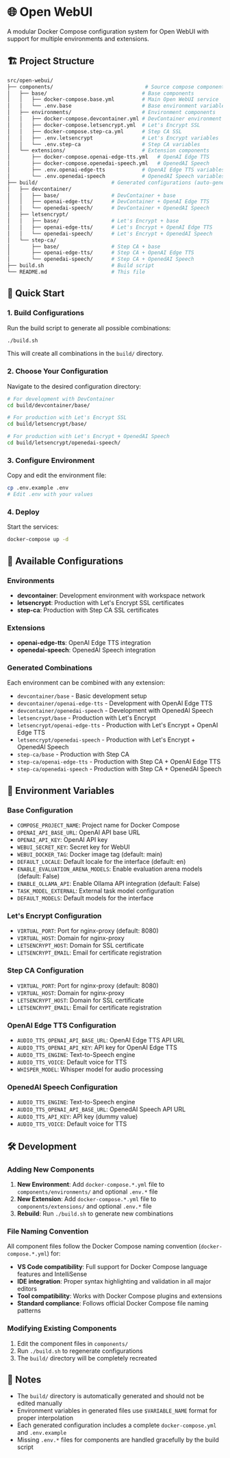 # 🌐 Open WebUI

A modular Docker Compose configuration system for Open WebUI with support for multiple environments and extensions.

## 🏗️ Project Structure

```sh
src/open-webui/
├── components/                              # Source compose components
│   ├── base/                               # Base components
│   │   ├── docker-compose.base.yml         # Main Open WebUI service
│   │   └── .env.base                       # Base environment variables
│   ├── environments/                       # Environment components
│   │   ├── docker-compose.devcontainer.yml # DevContainer environment
│   │   ├── docker-compose.letsencrypt.yml  # Let's Encrypt SSL
│   │   ├── docker-compose.step-ca.yml      # Step CA SSL
│   │   ├── .env.letsencrypt                # Let's Encrypt variables
│   │   └── .env.step-ca                    # Step CA variables
│   └── extensions/                         # Extension components
│       ├── docker-compose.openai-edge-tts.yml   # OpenAI Edge TTS
│       ├── docker-compose.openedai-speech.yml   # OpenedAI Speech
│       ├── .env.openai-edge-tts            # OpenAI Edge TTS variables
│       └── .env.openedai-speech            # OpenedAI Speech variables
├── build/                        # Generated configurations (auto-generated)
│   ├── devcontainer/
│   │   ├── base/                 # DevContainer + base
│   │   ├── openai-edge-tts/      # DevContainer + OpenAI Edge TTS
│   │   └── openedai-speech/      # DevContainer + OpenedAI Speech
│   ├── letsencrypt/
│   │   ├── base/                 # Let's Encrypt + base
│   │   ├── openai-edge-tts/      # Let's Encrypt + OpenAI Edge TTS
│   │   └── openedai-speech/      # Let's Encrypt + OpenedAI Speech
│   └── step-ca/
│       ├── base/                 # Step CA + base
│       ├── openai-edge-tts/      # Step CA + OpenAI Edge TTS
│       └── openedai-speech/      # Step CA + OpenedAI Speech
├── build.sh                      # Build script
└── README.md                     # This file
```

## 🚀 Quick Start

### 1. Build Configurations

Run the build script to generate all possible combinations:

```bash
./build.sh
```

This will create all combinations in the `build/` directory.

### 2. Choose Your Configuration

Navigate to the desired configuration directory:

```bash
# For development with DevContainer
cd build/devcontainer/base/

# For production with Let's Encrypt SSL
cd build/letsencrypt/base/

# For production with Let's Encrypt + OpenedAI Speech
cd build/letsencrypt/openedai-speech/
```

### 3. Configure Environment

Copy and edit the environment file:

```bash
cp .env.example .env
# Edit .env with your values
```

### 4. Deploy

Start the services:

```bash
docker-compose up -d
```

## 🔧 Available Configurations

### Environments

- **devcontainer**: Development environment with workspace network
- **letsencrypt**: Production with Let's Encrypt SSL certificates
- **step-ca**: Production with Step CA SSL certificates

### Extensions

- **openai-edge-tts**: OpenAI Edge TTS integration
- **openedai-speech**: OpenedAI Speech integration

### Generated Combinations

Each environment can be combined with any extension:

- `devcontainer/base` - Basic development setup
- `devcontainer/openai-edge-tts` - Development with OpenAI Edge TTS
- `devcontainer/openedai-speech` - Development with OpenedAI Speech
- `letsencrypt/base` - Production with Let's Encrypt
- `letsencrypt/openai-edge-tts` - Production with Let's Encrypt + OpenAI Edge TTS
- `letsencrypt/openedai-speech` - Production with Let's Encrypt + OpenedAI Speech
- `step-ca/base` - Production with Step CA
- `step-ca/openai-edge-tts` - Production with Step CA + OpenAI Edge TTS
- `step-ca/openedai-speech` - Production with Step CA + OpenedAI Speech

## 🔧 Environment Variables

### Base Configuration

- `COMPOSE_PROJECT_NAME`: Project name for Docker Compose
- `OPENAI_API_BASE_URL`: OpenAI API base URL
- `OPENAI_API_KEY`: OpenAI API key
- `WEBUI_SECRET_KEY`: Secret key for WebUI
- `WEBUI_DOCKER_TAG`: Docker image tag (default: main)
- `DEFAULT_LOCALE`: Default locale for the interface (default: en)
- `ENABLE_EVALUATION_ARENA_MODELS`: Enable evaluation arena models (default: False)
- `ENABLE_OLLAMA_API`: Enable Ollama API integration (default: False)
- `TASK_MODEL_EXTERNAL`: External task model configuration
- `DEFAULT_MODELS`: Default models for the interface

### Let's Encrypt Configuration

- `VIRTUAL_PORT`: Port for nginx-proxy (default: 8080)
- `VIRTUAL_HOST`: Domain for nginx-proxy
- `LETSENCRYPT_HOST`: Domain for SSL certificate
- `LETSENCRYPT_EMAIL`: Email for certificate registration

### Step CA Configuration

- `VIRTUAL_PORT`: Port for nginx-proxy (default: 8080)
- `VIRTUAL_HOST`: Domain for nginx-proxy
- `LETSENCRYPT_HOST`: Domain for SSL certificate
- `LETSENCRYPT_EMAIL`: Email for certificate registration

### OpenAI Edge TTS Configuration

- `AUDIO_TTS_OPENAI_API_BASE_URL`: OpenAI Edge TTS API URL
- `AUDIO_TTS_OPENAI_API_KEY`: API key for OpenAI Edge TTS
- `AUDIO_TTS_ENGINE`: Text-to-Speech engine
- `AUDIO_TTS_VOICE`: Default voice for TTS
- `WHISPER_MODEL`: Whisper model for audio processing

### OpenedAI Speech Configuration

- `AUDIO_TTS_ENGINE`: Text-to-Speech engine
- `AUDIO_TTS_OPENAI_API_BASE_URL`: OpenedAI Speech API URL
- `AUDIO_TTS_API_KEY`: API key (dummy value)
- `AUDIO_TTS_VOICE`: Default voice for TTS

## 🛠️ Development

### Adding New Components

1. **New Environment**: Add `docker-compose.*.yml` file to `components/environments/` and optional `.env.*` file
2. **New Extension**: Add `docker-compose.*.yml` file to `components/extensions/` and optional `.env.*` file
3. **Rebuild**: Run `./build.sh` to generate new combinations

### File Naming Convention

All component files follow the Docker Compose naming convention (`docker-compose.*.yml`) for:

- **VS Code compatibility**: Full support for Docker Compose language features and IntelliSense
- **IDE integration**: Proper syntax highlighting and validation in all major editors
- **Tool compatibility**: Works with Docker Compose plugins and extensions
- **Standard compliance**: Follows official Docker Compose file naming patterns

### Modifying Existing Components

1. Edit the component files in `components/`
2. Run `./build.sh` to regenerate configurations
3. The `build/` directory will be completely recreated

## 📝 Notes

- The `build/` directory is automatically generated and should not be edited manually
- Environment variables in generated files use `$VARIABLE_NAME` format for proper interpolation
- Each generated configuration includes a complete `docker-compose.yml` and `.env.example`
- Missing `.env.*` files for components are handled gracefully by the build script
